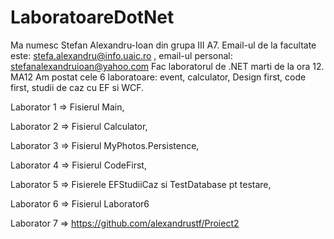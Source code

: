 # LaboratoareDotNet
Ma numesc Stefan Alexandru-Ioan din grupa III A7. 
Email-ul de la facultate este: stefa.alexandru@info.uaic.ro , email-ul personal: stefanalexandruioan@yahoo.com
Fac laboratorul de .NET marti de la ora 12. MA12
Am postat cele 6 laboratoare:  event, calculator, Design first, code first, studii de caz cu EF si WCF.

Laborator 1 => Fisierul Main,

Laborator 2 => Fisierul Calculator,

Laborator 3 => Fisierul MyPhotos.Persistence,

Laborator 4 => Fisierul CodeFirst,

Laborator 5 => Fisierele EFStudiiCaz si TestDatabase pt testare,

Laborator 6 => Fisierul Laborator6

Laborator 7 => https://github.com/alexandrustf/Proiect2
